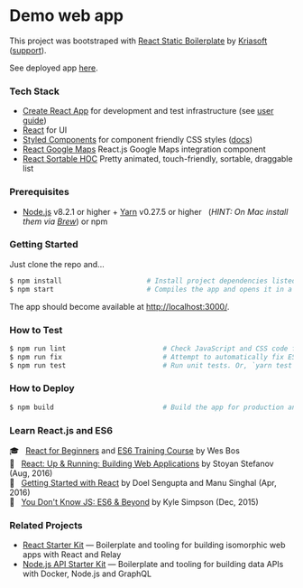 # Demo web app

This project was bootstraped with [React Static Boilerplate][rsb] by [Kriasoft][kriasoft] ([support][gitter]).

See deployed app [here][deployed].

### Tech Stack

* [Create React App][cra] for development and test infrastructure (see [user guide][cradocs])
* [React][react] for UI
* [Styled Components][sc] for component friendly CSS styles ([docs][scdocs])
* [React Google Maps][rgm] React.js Google Maps integration component
* [React Sortable HOC][rsh] Pretty animated, touch-friendly, sortable, draggable list

### Prerequisites

* [Node.js][nodejs] v8.2.1 or higher + [Yarn][yarn] v0.27.5 or higher &nbsp; (*HINT: On Mac install
  them via [Brew][brew]*) or npm


### Getting Started

Just clone the repo and...

```bash
$ npm install                     # Install project dependencies listed in package.json
$ npm start                       # Compiles the app and opens it in a browser with "live reload"
```

The app should become available at [http://localhost:3000/](http://localhost:3000/).

### How to Test

```bash
$ npm run lint                        # Check JavaScript and CSS code for potential issues
$ npm run fix                         # Attempt to automatically fix ESLint warnings
$ npm run test                        # Run unit tests. Or, `yarn test -- --watch`
```


### How to Deploy

```bash
$ npm build                           # Build the app for production and pre-render .html pages
```
### Learn React.js and ES6

:mortar_board: &nbsp; [React for Beginners](https://reactforbeginners.com/friend/konstantin) and [ES6 Training Course](https://es6.io/friend/konstantin) by Wes Bos<br>
:green_book: &nbsp; [React: Up & Running: Building Web Applications](http://amzn.to/2bBgqhl) by Stoyan Stefanov (Aug, 2016)<br>
:green_book: &nbsp; [Getting Started with React](http://amzn.to/2bmwP5V) by Doel Sengupta and Manu Singhal (Apr, 2016)<br>
:green_book: &nbsp; [You Don't Know JS: ES6 & Beyond](http://amzn.to/2bBfVnp) by Kyle Simpson (Dec, 2015)<br>


### Related Projects

* [React Starter Kit](https://github.com/kriasoft/react-starter-kit) — Boilerplate and tooling for
  building isomorphic web apps with React and Relay
* [Node.js API Starter Kit](https://github.com/kriasoft/nodejs-api-starter) — Boilerplate and
  tooling for building data APIs with Docker, Node.js and GraphQL

[rsb]: https://github.com/kriasoft/react-static-boilerplate
[kriasoft]: https://www.kriasoft.com/
[gitter]: https://gitter.im/kriasoft/react-static-boilerplate
[cra]: https://github.com/facebookincubator/create-react-app
[cradocs]: https://github.com/facebookincubator/create-react-app/blob/master/packages/react-scripts/template/README.md
[react]: https://facebook.github.io/react/
[relay]: https://facebook.github.io/relay/
[router]: https://github.com/kriasoft/universal-router
[history]: https://github.com/ReactTraining/history
[sc]: https://www.styled-components.com/
[scdocs]: https://www.styled-components.com/docs
[nodejs]: https://nodejs.org/
[yarn]: https://yarnpkg.com/
[brew]: https://brew.sh/
[wm]: https://facebook.github.io/watchman/
[relaycompiler]: http://facebook.github.io/relay/docs/relay-compiler.html
[vc]: https://code.visualstudio.com/
[vcsnippets]: https://marketplace.visualstudio.com/items?itemName=rebornix.project-snippets
[vceditconfig]: https://marketplace.visualstudio.com/items?itemName=EditorConfig.EditorConfig
[vceslint]: https://marketplace.visualstudio.com/items?itemName=dbaeumer.vscode-eslint
[vcflow]: https://marketplace.visualstudio.com/items?itemName=flowtype.flow-for-vscode
[vcprettier]: https://marketplace.visualstudio.com/items?itemName=esbenp.prettier-vscode
[vcjs]: https://marketplace.visualstudio.com/items?itemName=mgmcdermott.vscode-language-babel
[rgm]: https://github.com/tomchentw/react-google-maps
[rsh]: https://github.com/clauderic/react-sortable-hoc
[deployed]: https://goo.gl/hrxtam